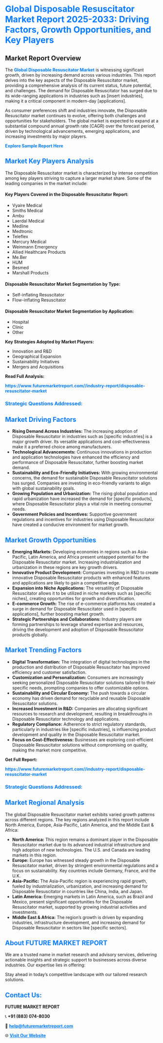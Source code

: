 <h1 style="color: #007BFF;">Global Disposable Resuscitator Market Report 2025-2033: Driving Factors, Growth Opportunities, and Key Players</h1>

<section id="overview">
<h2>Market Report Overview</h2>
<p>The <a href="https://www.futuremarketreport.com//industry-report/disposable-resuscitator-market" style="color: #007BFF; text-decoration: none;"><strong>Global Disposable Resuscitator Market</strong></a> is witnessing significant growth, driven by increasing demand across various industries. This report delves into the key aspects of the Disposable Resuscitator market, providing a comprehensive analysis of its current status, future potential, and challenges. The demand for Disposable Resuscitator has surged due to its wide-ranging applications in industries such as [insert industries], making it a critical component in modern-day [applications].</p>
<p>As consumer preferences shift and industries innovate, the Disposable Resuscitator market continues to evolve, offering both challenges and opportunities for stakeholders. The global market is expected to expand at a substantial compound annual growth rate (CAGR) over the forecast period, driven by technological advancements, emerging applications, and increasing investments by major players.</p>
</section>

<section id="overview">
<p><a href="https://www.futuremarketreport.com//request-sample/reportId=46313" style="color: #007BFF; text-decoration: none;"><strong>Explore Sample Report Here</strong></a></p>
</section>

<section id="key-players">
<h2 style="color: #007BFF;">Market Key Players Analysis</h2>
<p>The Disposable Resuscitator market is characterized by intense competition among key players striving to capture a larger market share. Some of the leading companies in the market include:</p>
<h4>Key Players Covered in the Disposable Resuscitator Report:</h4>
<ul><li>Vyaire Medical</li><li>Smiths Medical</li><li>Ambu</li><li>Laerdal Medical</li><li>Medline</li><li>Medtronic</li><li>Teleflex</li><li>Mercury Medical</li><li>Weinmann Emergency</li><li>Allied Healthcare Products</li><li>Me.Ber</li><li>HUM</li><li>Besmed</li><li>Marshall Products</li></ul>
<h4>Disposable Resuscitator Market Segmentation by Type:</h4>
<ul><li>Self-inflating Resuscitator</li><li>Flow-inflating Resuscitator</li></ul>

<h4>Disposable Resuscitator Market Segmentation by Application:</h4>
<ul><li>Hospital</li><li>Clinic</li><li>Other</li></ul>
<p><strong>Key Strategies Adopted by Market Players:</strong></p>
<ul>
<li>Innovation and R&D</li>
<li>Geographical Expansion</li>
<li>Sustainability Initiatives</li>
<li>Mergers and Acquisitions</li>
</ul>
</section>

<section>
<p><strong>Read Full Analysis: </strong></p><a href="https://www.futuremarketreport.com//industry-report/disposable-resuscitator-market" style="color: #007BFF; text-decoration: none;"><strong>https://www.futuremarketreport.com//industry-report/disposable-resuscitator-market</strong></a>
<h3 style="color: #007BFF;">Strategic Questions Addressed:</h3>
</section>

<section id="driving-factors">
<h2 style="color: #007BFF;">Market Driving Factors</h2>
<ul>
<li><strong>Rising Demand Across Industries:</strong> The increasing adoption of Disposable Resuscitator in industries such as [specific industries] is a major growth driver. Its versatile applications and cost-effectiveness make it a preferred choice among manufacturers.</li>
<li><strong>Technological Advancements:</strong> Continuous innovations in production and application technologies have enhanced the efficiency and performance of Disposable Resuscitator, further boosting market demand.</li>
<li><strong>Sustainability and Eco-Friendly Initiatives:</strong> With growing environmental concerns, the demand for sustainable Disposable Resuscitator solutions has surged. Companies are investing in eco-friendly variants to align with global sustainability goals.</li>
<li><strong>Growing Population and Urbanization:</strong> The rising global population and rapid urbanization have increased the demand for [specific products], where Disposable Resuscitator plays a vital role in meeting consumer needs.</li>
<li><strong>Government Policies and Incentives:</strong> Supportive government regulations and incentives for industries using Disposable Resuscitator have created a conducive environment for market growth.</li>
</ul>
</section>

<section id="growth-opportunities">
<h2 style="color: #007BFF;">Market Growth Opportunities</h2>
<ul>
<li><strong>Emerging Markets:</strong> Developing economies in regions such as Asia-Pacific, Latin America, and Africa present untapped potential for the Disposable Resuscitator market. Increasing industrialization and urbanization in these regions are key growth drivers.</li>
<li><strong>Innovative Product Development:</strong> Companies investing in R&D to create innovative Disposable Resuscitator products with enhanced features and applications are likely to gain a competitive edge.</li>
<li><strong>Expansion into Niche Applications:</strong> The versatility of Disposable Resuscitator allows it to be utilized in niche markets such as [specific niches], creating opportunities for growth and diversification.</li>
<li><strong>E-commerce Growth:</strong> The rise of e-commerce platforms has created a surge in demand for Disposable Resuscitator used in [specific applications], further boosting market growth.</li>
<li><strong>Strategic Partnerships and Collaborations:</strong> Industry players are forming partnerships to leverage shared expertise and resources, driving the development and adoption of Disposable Resuscitator products globally.</li>
</ul>
</section>

<section id="trending-factors">
<h2 style="color: #007BFF;">Market Trending Factors</h2>
<ul>
<li><strong>Digital Transformation:</strong> The integration of digital technologies in the production and distribution of Disposable Resuscitator has improved efficiency and customer satisfaction.</li>
<li><strong>Customization and Personalization:</strong> Consumers are increasingly seeking personalized Disposable Resuscitator solutions tailored to their specific needs, prompting companies to offer customizable options.</li>
<li><strong>Sustainability and Circular Economy:</strong> The push towards a circular economy has driven demand for recyclable and reusable Disposable Resuscitator solutions.</li>
<li><strong>Increased Investment in R&D:</strong> Companies are allocating significant resources to research and development, resulting in breakthroughs in Disposable Resuscitator technology and applications.</li>
<li><strong>Regulatory Compliance:</strong> Adherence to strict regulatory standards, particularly in industries like [specific industries], is influencing product development and quality in the Disposable Resuscitator market.</li>
<li><strong>Focus on Cost-Effectiveness:</strong> Businesses are exploring cost-efficient Disposable Resuscitator solutions without compromising on quality, making the market more competitive.</li>
</ul>
</section>

<section>
<p><strong>Get Full Report: </strong></p><a href="https://www.futuremarketreport.com//industry-report/disposable-resuscitator-market" style="color: #007BFF; text-decoration: none;"><strong>https://www.futuremarketreport.com//industry-report/disposable-resuscitator-market</strong></a>
<h3 style="color: #007BFF;">Strategic Questions Addressed:</h3>
</section>


<section id="regional-analysis">
<h2 style="color: #007BFF;">Market Regional Analysis</h2>
<p>The global Disposable Resuscitator market exhibits varied growth patterns across different regions. The key regions analyzed in this report include North America, Europe, Asia-Pacific, Latin America, and the Middle East & Africa:</p>
<ul>
<li><strong>North America:</strong> This region remains a dominant player in the Disposable Resuscitator market due to its advanced industrial infrastructure and high adoption of new technologies. The U.S. and Canada are leading markets in this region.</li>
<li><strong>Europe:</strong> Europe has witnessed steady growth in the Disposable Resuscitator market, driven by stringent environmental regulations and a focus on sustainability. Key countries include Germany, France, and the U.K.</li>
<li><strong>Asia-Pacific:</strong> The Asia-Pacific region is experiencing rapid growth, fueled by industrialization, urbanization, and increasing demand for Disposable Resuscitator in countries like China, India, and Japan.</li>
<li><strong>Latin America:</strong> Emerging markets in Latin America, such as Brazil and Mexico, present significant opportunities for the Disposable Resuscitator market, supported by growing industrial activities and investments.</li>
<li><strong>Middle East & Africa:</strong> The region’s growth is driven by expanding industries, infrastructure development, and increasing demand for Disposable Resuscitator in sectors like [specific sectors].</li>
</ul>
</section>

<footer>
<h2 style="color: #007BFF;">About FUTURE MARKET REPORT</h2>
<p>We are a trusted name in market research and advisory services, delivering actionable insights and strategic support to businesses across diverse industries. Our expertise lies in offering:</p>

<p>Stay ahead in today’s competitive landscape with our tailored research solutions.</p>

<h2 style="color: #007BFF;">Contact Us:</h2>
<p><strong>FUTURE MARKET REPORT</strong></p>
<p>📞 <strong>+91 (883) 074-8030</strong></p>
<p>📧 <strong><a href="mailto:help@futuremarketreport.com" style="color: #007BFF;">help@futuremarketreport.com</a></strong></p>
<p>🌐 <strong><a href="https://www.futuremarketreport.com/" style="color: #007BFF;">Visit Our Website</a></strong></p>
</footer>